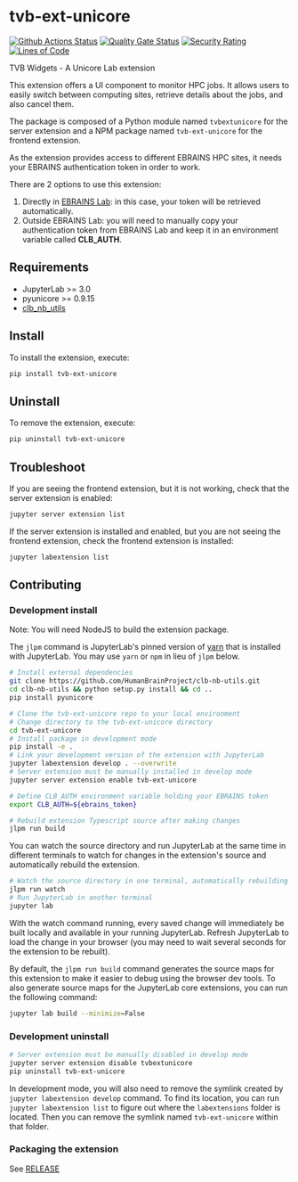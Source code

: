 # tvb-ext-unicore

[![Github Actions Status](https://github.com/the-virtual-brain/tvb-ext-unicore/workflows/Build/badge.svg)](https://github.com/the-virtual-brain/tvb-ext-unicore/actions/workflows/build.yml) [![Quality Gate Status](https://sonarcloud.io/api/project_badges/measure?project=the-virtual-brain_tvb-ext-unicore&metric=alert_status)](https://sonarcloud.io/summary/new_code?id=the-virtual-brain_tvb-ext-unicore) [![Security Rating](https://sonarcloud.io/api/project_badges/measure?project=the-virtual-brain_tvb-ext-unicore&metric=security_rating)](https://sonarcloud.io/summary/new_code?id=the-virtual-brain_tvb-ext-unicore)
 [![Lines of Code](https://sonarcloud.io/api/project_badges/measure?project=the-virtual-brain_tvb-ext-unicore&metric=ncloc)](https://sonarcloud.io/summary/new_code?id=the-virtual-brain_tvb-ext-unicore)


TVB Widgets - A Unicore Lab extension

This extension offers a UI component to monitor HPC jobs. It allows users 
to easily switch between computing sites, retrieve details about the jobs, 
and also cancel them.

The package is composed of a Python module named `tvbextunicore`
for the server extension and a NPM package named `tvb-ext-unicore`
for the frontend extension.

As the extension provides access to different EBRAINS HPC sites, it needs 
your EBRAINS authentication token in order to work.

There are 2 options to use this extension:

1. Directly in [EBRAINS Lab](https://lab.ebrains.eu/): in this case, your token 
will be retrieved automatically.
2. Outside EBRAINS Lab: you will need to manually copy your authentication token from 
EBRAINS Lab and keep it in an environment variable called **CLB_AUTH**.

## Requirements

* JupyterLab >= 3.0
* pyunicore >= 0.9.15
* [clb_nb_utils](https://github.com/HumanBrainProject/clb-nb-utils.git)

## Install

To install the extension, execute:

```bash
pip install tvb-ext-unicore
```

## Uninstall

To remove the extension, execute:

```bash
pip uninstall tvb-ext-unicore
```


## Troubleshoot

If you are seeing the frontend extension, but it is not working, check
that the server extension is enabled:

```bash
jupyter server extension list
```

If the server extension is installed and enabled, but you are not seeing
the frontend extension, check the frontend extension is installed:

```bash
jupyter labextension list
```


## Contributing

### Development install

Note: You will need NodeJS to build the extension package.

The `jlpm` command is JupyterLab's pinned version of
[yarn](https://yarnpkg.com/) that is installed with JupyterLab. You may use
`yarn` or `npm` in lieu of `jlpm` below.

```bash
# Install external dependencies
git clone https://github.com/HumanBrainProject/clb-nb-utils.git
cd clb-nb-utils && python setup.py install && cd ..
pip install pyunicore

# Clone the tvb-ext-unicore repo to your local environment
# Change directory to the tvb-ext-unicore directory
cd tvb-ext-unicore
# Install package in development mode
pip install -e .
# Link your development version of the extension with JupyterLab
jupyter labextension develop . --overwrite
# Server extension must be manually installed in develop mode
jupyter server extension enable tvb-ext-unicore

# Define CLB_AUTH environment variable holding your EBRAINS token
export CLB_AUTH=${ebrains_token}

# Rebuild extension Typescript source after making changes
jlpm run build
```

You can watch the source directory and run JupyterLab at the same time in different terminals to watch for changes in the extension's source and automatically rebuild the extension.

```bash
# Watch the source directory in one terminal, automatically rebuilding when needed
jlpm run watch
# Run JupyterLab in another terminal
jupyter lab
```

With the watch command running, every saved change will immediately be built locally and available in your running JupyterLab. Refresh JupyterLab to load the change in your browser (you may need to wait several seconds for the extension to be rebuilt).

By default, the `jlpm run build` command generates the source maps for this extension to make it easier to debug using the browser dev tools. To also generate source maps for the JupyterLab core extensions, you can run the following command:

```bash
jupyter lab build --minimize=False
```

### Development uninstall

```bash
# Server extension must be manually disabled in develop mode
jupyter server extension disable tvbextunicore
pip uninstall tvb-ext-unicore
```

In development mode, you will also need to remove the symlink created by `jupyter labextension develop`
command. To find its location, you can run `jupyter labextension list` to figure out where the `labextensions`
folder is located. Then you can remove the symlink named `tvb-ext-unicore` within that folder.

### Packaging the extension

See [RELEASE](RELEASE.md)

